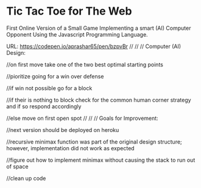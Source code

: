 # Tic Tac Toe for The Web

First Online Version of a Small Game Implementing a smart (AI) Computer Opponent Using the Javascript Programming Language. 

URL: https://codepen.io/aprashar65/pen/bzpvBr
//
//
//
Computer (AI) Design:

//on first move take one of the two best optimal starting points

//pioritize going for a win over defense

//if win not possible go for a block

//if their is nothing to block check for the common human corner strategy and if so respond accordingly

//else move on first open spot
//
//
//
Goals for Improvement:

//next version should be deployed on heroku 

//recursive minimax function was part of the original design structure; however, implementation did not work as expected

//figure out how to implement minimax without causing the stack to run out of space

//clean up code
